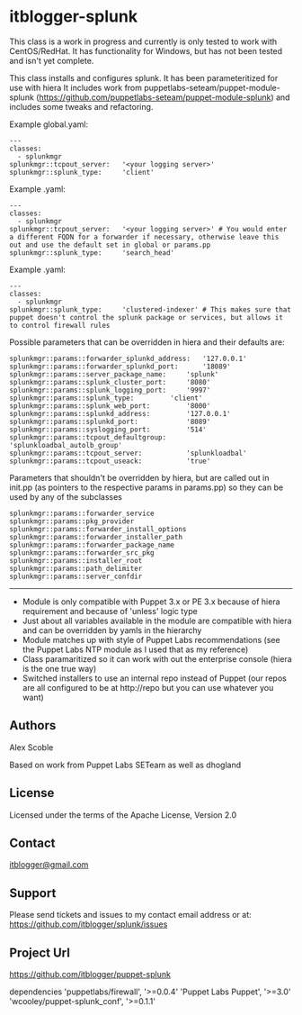 # itblogger-splunk

This class is a work in progress and currently is only tested to work with CentOS/RedHat. It has functionality for Windows, but has not been tested and isn't yet complete.

This class installs and configures splunk. It has been parameteritized for use with hiera 
It includes work from puppetlabs-seteam/puppet-module-splunk (https://github.com/puppetlabs-seteam/puppet-module-splunk)
and includes some tweaks and refactoring.

Example global.yaml:

	---
	classes:
	  - splunkmgr
	splunkmgr::tcpout_server:	'<your logging server>'
	splunkmgr::splunk_type:		'client'

Example <splunksearchheadnamehere>.yaml:

	---
	classes:
	  - splunkmgr
	splunkmgr::tcpout_server:	'<your logging server>' # You would enter a different FQDN for a forwarder if necessary, otherwise leave this out and use the default set in global or params.pp
	splunkmgr::splunk_type:		'search_head'

Example <splunkclusteredindexernamehere>.yaml:

	---
	classes:
	  - splunkmgr
	splunkmgr::splunk_type:		'clustered-indexer' # This makes sure that puppet doesn't control the splunk package or services, but allows it to control firewall rules

Possible parameters that can be overridden in hiera and their defaults are:

    splunkmgr::params::forwarder_splunkd_address:	'127.0.0.1'
    splunkmgr::params::forwarder_splunkd_port:		'18089'
    splunkmgr::params::server_package_name:		'splunk'
    splunkmgr::params::splunk_cluster_port:		'8080'
    splunkmgr::params::splunk_logging_port:		'9997'
    splunkmgr::params::splunk_type:			'client'
    splunkmgr::params::splunk_web_port:			'8000'
    splunkmgr::params::splunkd_address:			'127.0.0.1'
    splunkmgr::params::splunkd_port:			'8089'
    splunkmgr::params::syslogging_port:			'514'
    splunkmgr::params::tcpout_defaultgroup:		'splunkloadbal_autolb_group'
    splunkmgr::params::tcpout_server:			'splunkloadbal'
    splunkmgr::params::tcpout_useack:			'true'

Parameters that shouldn't be overridden by hiera, but are called out in init.pp (as pointers to the respective params in params.pp) so they can be used by any of the subclasses

    splunkmgr::params::forwarder_service
    splunkmgr::params::pkg_provider
    splunkmgr::params::forwarder_install_options
    splunkmgr::params::forwarder_installer_path
    splunkmgr::params::forwarder_package_name
    splunkmgr::params::forwarder_src_pkg
    splunkmgr::params::installer_root			
    splunkmgr::params::path_delimiter			
    splunkmgr::params::server_confdir

-------

- Module is only compatible with Puppet 3.x or PE 3.x because of hiera requirement and because of 'unless' logic type
- Just about all variables available in the module are compatible with hiera and can be overridden by yamls in the hierarchy
- Module matches up with style of Puppet Labs recommendations (see the Puppet Labs NTP module as I used that as my reference)
- Class paramaritized so it can work with out the enterprise console (hiera is the one true way)
- Switched installers to use an internal repo instead of Puppet (our repos are all configured to be at http://repo but you can use whatever you want)

Authors
-------
Alex Scoble

Based on work from Puppet Labs SETeam as well as dhogland

License
-------
Licensed under the terms of the Apache License, Version 2.0

Contact
-------
itblogger@gmail.com

Support
-------

Please send tickets and issues to my contact email address or at: https://github.com/itblogger/splunk/issues

Project Url
-------
https://github.com/itblogger/puppet-splunk

dependencies 'puppetlabs/firewall', '>=0.0.4'
             'Puppet Labs Puppet', '>=3.0'
             'wcooley/puppet-splunk_conf', '>=0.1.1'

